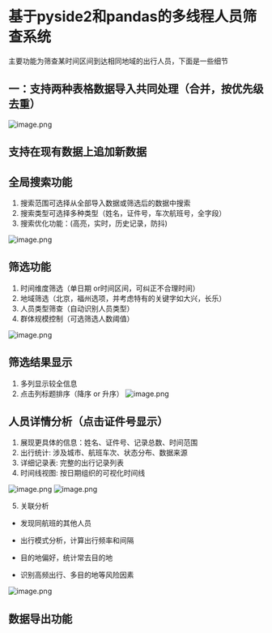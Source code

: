# 基于pyside2和pandas的多线程人员筛查系统
主要功能为筛查某时间区间到达相同地域的出行人员，下面是一些细节

## 一：支持两种表格数据导入共同处理（合并，按优先级去重）

![image.png](https://img.krisonzhang.cn/img/20250610191236339.png)

## 支持在现有数据上追加新数据

## 全局搜索功能

1. 搜索范围可选择从全部导入数据或筛选后的数据中搜索
2. 搜索类型可选择多种类型（姓名，证件号，车次航班号，全字段）
3. 搜索优化功能：(高亮，实时，历史记录，防抖)


![image.png](https://img.krisonzhang.cn/img/20250610192141757.png)




## 筛选功能
1. 时间维度筛选（单日期 or时间区间，可纠正不合理时间）
2. 地域筛选（北京，福州选项，并考虑特有的关键字如大兴，长乐）
3. 人员类型筛查（自动识别人员类型）
4. 群体规模控制（可选筛选人数阈值）

![image.png](https://img.krisonzhang.cn/img/20250610192639486.png)


## 筛选结果显示
1. 多列显示较全信息
2. 点击列标题排序（降序 or 升序）
![image.png](https://img.krisonzhang.cn/img/20250610192857284.png)

## 人员详情分析（点击证件号显示）
1. 展现更具体的信息：姓名、证件号、记录总数、时间范围
2. 出行统计: 涉及城市、航班车次、状态分布、数据来源
3. 详细记录表: 完整的出行记录列表
4. 时间线视图: 按日期组织的可视化时间线

![image.png](https://img.krisonzhang.cn/img/20250610193607575.png)
![image.png](https://img.krisonzhang.cn/img/20250610193712891.png)


5. 关联分析

- 发现同航班的其他人员

- 出行模式分析，计算出行频率和间隔

- 目的地偏好，统计常去目的地

- 识别高频出行、多目的地等风险因素

![image.png](https://img.krisonzhang.cn/img/20250610193902756.png)


## 数据导出功能